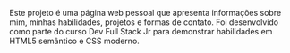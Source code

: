 Este projeto é uma página web pessoal que apresenta informações sobre mim, minhas habilidades, projetos e formas de contato. Foi desenvolvido como parte do curso Dev Full Stack Jr para demonstrar habilidades em HTML5 semântico e CSS moderno.
